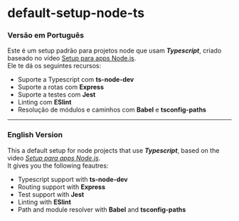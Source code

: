 # default-setup-node-ts

### Versão em Português
Este é um setup padrão para projetos node que usam ***Typescript***, criado baseado no vídeo [Setup para apps Node.js](https://www.youtube.com/watch?v=rCeGfFk-uCk).  
Ele te dá os seguintes recursos:
* Suporte a Typescript com **ts-node-dev**
* Suporte a rotas com **Express**
* Suporte a testes com **Jest**
* Linting com **ESlint**
* Resolução de módulos e caminhos com **Babel** e **tsconfig-paths**

---

### English Version
This a default setup for node projects that use ***Typescript***, based on the video [*Setup para apps Node.js*](https://www.youtube.com/watch?v=rCeGfFk-uCk).   
It gives you the following feautres:
* Typescript support with **ts-node-dev**
* Routing support with **Express**
* Test support with **Jest**
* Linting with **ESlint**
* Path and module resolver with **Babel** and **tsconfig-paths**
